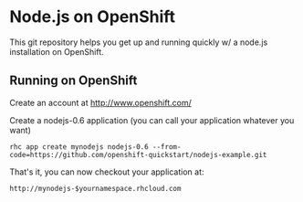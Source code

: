Node.js on OpenShift
====================

This git repository helps you get up and running quickly w/ a node.js installation
on OpenShift. 
 
Running on OpenShift
----------------------------

Create an account at http://www.openshift.com/

Create a nodejs-0.6 application (you can call your application whatever you want)

    rhc app create mynodejs nodejs-0.6 --from-code=https://github.com/openshift-quickstart/nodejs-example.git

That's it, you can now checkout your application at:

    http://mynodejs-$yournamespace.rhcloud.com

